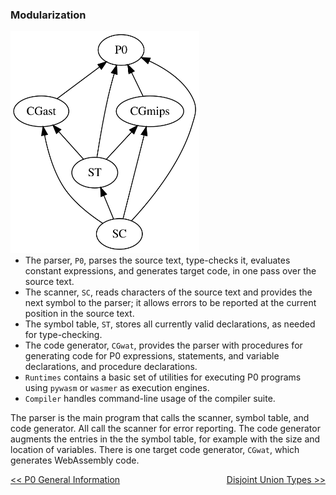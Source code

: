 ### Modularization
<div><span style="float:right"><img width="60%" src="./img/modularization.svg"/></span></div>

- The parser, `P0`, parses the source text, type-checks it, evaluates constant expressions, and generates target code, in one pass over the source text.
- The scanner, `SC`, reads characters of the source text and provides the next symbol to the parser; it allows errors to be reported at the current position in the source text.
- The symbol table, `ST`, stores all currently valid declarations, as needed for type-checking.
- The code generator, `CGwat`, provides the parser with procedures for generating code for P0 expressions, statements, and variable declarations, and procedure declarations.
- `Runtimes` contains a basic set of utilities for executing P0 programs using `pywasm` or `wasmer` as execution engines.
- `Compiler` handles command-line usage of the compiler suite.

The parser is the main program that calls the scanner, symbol table, and code generator. All call the scanner for error reporting. The code generator augments the entries in the the symbol table, for example with the size and location of variables. There is one target code generator, `CGwat`, which generates WebAssembly code.


<a style="float:left" href="P0.md">\<\< P0 General Information</a> <a style="float:right" href="DISJOINT_UNION_TYPES.md">Disjoint Union Types \>\></a>
